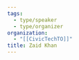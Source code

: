 ```yaml
---
tags:
  - type/speaker
  - type/organizer
organization:
  - "[[CivicTechTO]]"
title: Zaid Khan
---
```

